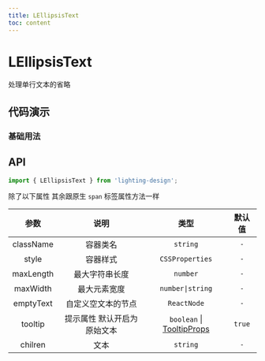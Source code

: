 ```yaml
---
title: LEllipsisText
toc: content
---
```


# LEllipsisText

处理单行文本的省略

## 代码演示

### 基础用法

<code src="./demos/Demo1.tsx" ></code>

## API

```ts
import { LEllipsisText } from 'lighting-design';
```

除了以下属性 其余跟原生 `span` 标签属性方法一样

|   参数    |            说明             |                                                        类型                                                        | 默认值 |
| :-------: | :-------------------------: | :----------------------------------------------------------------------------------------------------------------: | :----: |
| className |          容器类名           |                                                      `string`                                                      |  `-`   |
|   style   |          容器样式           |                                                  `CSSProperties`                                                   |  `-`   |
| maxLength |       最大字符串长度        |                                                      `number`                                                      |  `-`   |
| maxWidth  |        最大元素宽度         |                                                  `number\|string`                                                  |  `-`   |
| emptyText |     自定义空文本的节点      |                                                    `ReactNode`                                                     |  `-`   |
|  tooltip  | 提示属性 默认开启为原始文本 | `boolean` \| [TooltipProps](https://ant-design.antgroup.com/components/tooltip-cn#%E5%85%B1%E5%90%8C%E7%9A%84-api) | `true` |
|  chilren  |            文本             |                                                      `string`                                                      |  `-`   |
